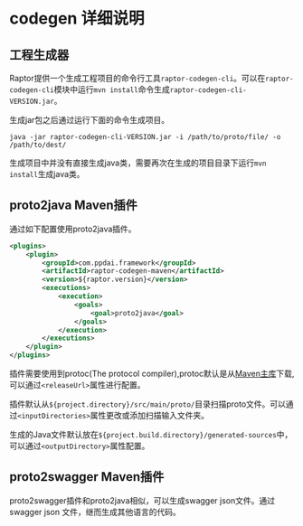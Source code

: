 # codegen 详细说明

## 工程生成器
Raptor提供一个生成工程项目的命令行工具`raptor-codegen-cli`。可以在`raptor-codegen-cli`模块中运行`mvn install`命令生成`raptor-codegen-cli-VERSION.jar`。

生成jar包之后通过运行下面的命令生成项目。
```
java -jar raptor-codegen-cli-VERSION.jar -i /path/to/proto/file/ -o /path/to/dest/
```
生成项目中并没有直接生成java类，需要再次在生成的项目目录下运行`mvn install`生成java类。

## proto2java Maven插件
通过如下配置使用proto2java插件。
```xml
<plugins>
    <plugin>
        <groupId>com.ppdai.framework</groupId>
        <artifactId>raptor-codegen-maven</artifactId>
        <version>${raptor.version}</version>
        <executions>
            <execution>
                <goals>
                    <goal>proto2java</goal>
                </goals>
            </execution>
        </executions>
    </plugin>
</plugins>
```
插件需要使用到protoc(The protocol compiler),protoc默认是从[Maven主库](http://repo1.maven.org/maven2)下载,可以通过`<releaseUrl>`属性进行配置。

插件默认从`${project.directory}/src/main/proto/`目录扫描proto文件。可以通过`<inputDirectories>`属性更改或添加扫描输入文件夹。

生成的Java文件默认放在`${project.build.directory}/generated-sources`中，可以通过`<outputDirectory>`属性配置。

## proto2swagger Maven插件
proto2swagger插件和proto2java相似，可以生成swagger json文件。通过swagger json 文件，继而生成其他语言的代码。

